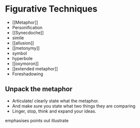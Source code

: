 # Figurative Techniques
- [[Metaphor]]
- Personification
- [[Synecdoche]]
- simile
- [[allusion]]
- [[metonymy]] 
- symbol 
- hyperbole
- [[oxymoron]]
- [[extended metaphor]]
- Foreshadowing
## Unpack the metaphor
- Articulate/ clearly state what the metaphor. 
- And make sure you state what two things they are comparing
- Linger, stop, think and expand your ideas. 

emphasises
points out
illustrate

